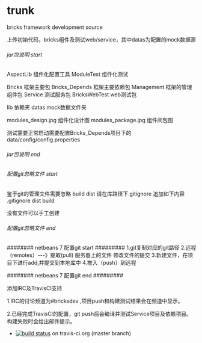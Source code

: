 trunk
=====

bricks framework development source

上传初始代码，bricks组件及测试web/service，其中datas为配置的mock数据源

###### jar包说明 start ########
AspectLib   组件化配置工具
ModuleTest  组件化测试

Bricks	框架主要包
Bricks_Depends  框架主要依赖包
Management	框架的管理组件包
Service		测试服务包
BricksWebTest	web测试包

lib	依赖夹
datas	mock数据文件夹

modules_design.jpg	组件化设计图
modules_package.jpg	组件间包图

测试需要正常启动需要配置Bricks_Depends项目下的data/config/config.properties
###### jar包说明 end ########

###### 配置git忽略文件 start ########
鉴于git的管理文件需要忽略
build
dist
请在库路径下.gitignore
追加如下内容
.gitignore
dist
build

没有文件可以手工创建
###### 配置git忽略文件 end ########


######## netbeans 7 配置git start #########
1.git复制对应的git路径
2.远程（remotes）---》提取(pull)  服务器上的文件
修改文件的提交
3.新建文件，在项目下进行add,并提交到本地库中
4.推入（push）到远程

######## netbeans 7 配置git end #########

添加IRC及TravisCI支持

1.IRC的讨论频道为#bricksdev ,项目push和构建测试结果会在频道中显示。

2.已经完成TravisCI的配置，git push后会编译并测试Service项目及依赖项目。构建失败时会给出邮件提示。

* [![build status](https://secure.travis-ci.org/bricksdev/trunk.png)](https://travis-ci.org/bricksdev/trunk) on travis-ci.org (master branch)
